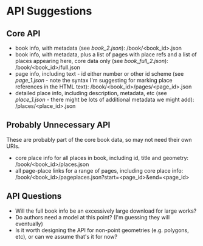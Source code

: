API Suggestions
===============

Core API
-----------
 * book info, with metadata (see *book_2.json*):
        /book/<book_id>.json
 * book info, with metadata, plus a list of pages with place refs and a list of places appearing here, core data only (see *book_full_2.json*):
        /book/<book_id>/full.json
 * page info, including text - id either number or other id scheme (see *page_1.json* - note the syntax I'm suggesting for marking place references in the HTML text):
        /book/<book_id>/pages/<page_id>.json
 * detailed place info, including description, metadata, etc (see *place_1.json* - there might be lots of additional metadata we might add):
        /places/<place_id>.json

Probably Unnecessary API
------------------------
These are probably part of the core book data, so may not need their own URIs.
 * core place info for all places in book, including id, title and geometry:
        /book/<book_id>/places.json
 * all page-place links for a range of pages, including core place info:
        /book/<book_id>/pageplaces.json?start=<page_id>&end=<page_id>

API Questions
-----------------
 * Will the full book info be an excessively large download for large works?
 * Do authors need a model at this point? (I'm guessing they will eventually)
 * Is it worth designing the API for non-point geometries (e.g. polygons, etc), or can we assume that's it for now?